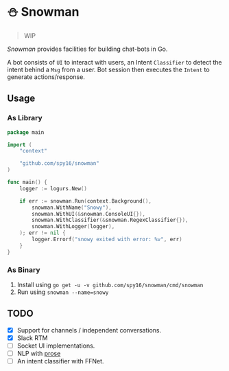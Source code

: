 # ⛄️ Snowman

> WIP

_Snowman_ provides facilities for building chat-bots in Go.

A bot consists of `UI` to interact with users, an Intent `Classifier` to detect the intent behind a `Msg` from a user.
Bot session then executes the `Intent` to generate actions/response.

## Usage

### As Library

```go
package main

import (
	"context"

	"github.com/spy16/snowman"
)

func main() {
	logger := logurs.New()

	if err := snowman.Run(context.Background(),
		snowman.WithName("Snowy"),
		snowman.WithUI(&snowman.ConsoleUI{}),
		snowman.WithClassifier(&snowman.RegexClassifier{}),
		snowman.WithLogger(logger),
	); err != nil {
		logger.Errorf("snowy exited with error: %v", err)
	}
}
```

### As Binary

1. Install using `go get -u -v github.com/spy16/snowman/cmd/snowman`
2. Run using `snowman --name=snowy`

## TODO

- [x] Support for channels / independent conversations.
- [x] Slack RTM
- [ ] Socket UI implementations.
- [ ] NLP with [prose](https://github.com/jdkato/prose)
- [ ] An intent classifier with FFNet.
